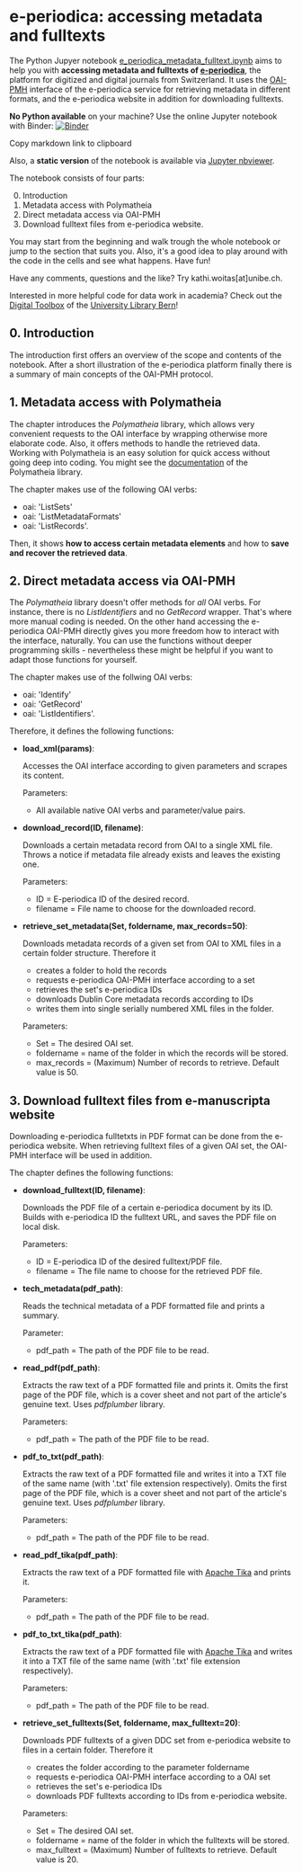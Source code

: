 # e-periodica: accessing metadata and fulltexts

The Python Jupyer notebook [e_periodica_metadata_fulltext.ipynb](https://github.com/k-woitas/e-periodica-access/blob/main/e_periodica_metadata_fulltext.ipynb) aims to help you with **accessing metadata and fulltexts of [e-periodica](https://www.e-periodica.ch/)**, the platform for digitized and digital journals from Switzerland. It uses the [OAI-PMH](https://www.openarchives.org/pmh/) interface of the e-periodica service for retrieving metadata in different formats, and the e-periodica website in addition for downloading fulltexts.

**No Python available** on your machine? Use the online Jupyter notebook with Binder: [![Binder](https://mybinder.org/badge_logo.svg)](https://mybinder.org/v2/gh/k-woitas/e-periodica-access/HEAD?filepath=e_periodica_metadata_fulltext.ipynb)

Copy markdown link to clipboard 

Also, a **static version** of the notebook is available via [Jupyter nbviewer](https://nbviewer.jupyter.org/github/k-woitas/e-periodica-access/blob/main/e_periodica_metadata_fulltext.ipynb).

The notebook consists of four parts:

0. Introduction
1. Metadata access with Polymatheia
2. Direct metadata access via OAI-PMH
3. Download fulltext files from e-periodica website.

You may start from the beginning and walk trough the whole notebook or jump to the section that suits you. Also, it's a good idea to play around with the code in the cells and see what happens. Have fun!

Have any comments, questions and the like? Try kathi.woitas[at]unibe.ch.

Interested in more helpful code for data work in academia? Check out the [Digital Toolbox](https://github.com/ub-unibe-ch/ds-pytools ) of the [University Library Bern](https://www.ub.unibe.ch/ub/index_eng.html)!

## 0. Introduction

The introduction first offers an overview of the scope and contents of the notebook. After a short illustration of the e-periodica platform finally there is a summary of main concepts of the OAI-PMH protocol.

## 1. Metadata access with Polymatheia

The chapter introduces the *Polymatheia* library, which allows very convenient requests to the OAI interface by wrapping otherwise more elaborate code. Also, it offers methods to handle the retrieved data. Working with Polymatheia is an easy solution for quick access without going deep into coding. You might see the [documentation](https://polymatheia.readthedocs.io/en/latest/) of the Polymatheia library.

The chapter makes use of the following OAI verbs:
- oai: 'ListSets'
- oai: 'ListMetadataFormats'
- oai: 'ListRecords'.

Then, it shows **how to access certain metadata elements** and how to **save and recover the retrieved data**.

## 2. Direct metadata access via OAI-PMH

The *Polymatheia* library doesn't offer methods for *all* OAI verbs. For instance, there is no *ListIdentifiers* and no *GetRecord* wrapper. That's where more manual coding is needed. On the other hand accessing the e-periodica OAI-PMH directly gives you more freedom how to interact with the interface, naturally. You can use the functions without deeper programming skills - nevertheless these might be helpful if you want to adapt those functions for yourself.

The chapter makes use of the follwing OAI verbs:
- oai: 'Identify'
- oai: 'GetRecord'
- oai: 'ListIdentifiers'.

Therefore, it defines the following functions:
- **load_xml(params)**:

    Accesses the OAI interface according to given parameters and scrapes its content.
    
    Parameters:
    * All available native OAI verbs and parameter/value pairs.
    
- **download_record(ID, filename)**:

    Downloads a certain metadata record from OAI to a single XML file.
    Throws a notice if metadata file already exists and leaves the existing one.
    
    Parameters:
    * ID = E-periodica ID of the desired record.
    * filename = File name to choose for the downloaded record.
    
- **retrieve_set_metadata(Set, foldername, max_records=50)**:
   
    Downloads metadata records of a given set from OAI to XML files in a certain folder structure.
    Therefore it
    * creates a folder to hold the records
    * requests e-periodica OAI-PMH interface according to a set 
    * retrieves the set's e-periodica IDs
    * downloads Dublin Core metadata records according to IDs
    * writes them into single serially numbered XML files in the folder.
    
    Parameters:
    * Set = The desired OAI set.
    * foldername = name of the folder in which the records will be stored.
    * max_records = (Maximum) Number of records to retrieve. Default value is 50.
 
## 3. Download fulltext files from e-manuscripta website

Downloading e-periodica fulltetxts in PDF format can be done from the e-periodica website. When retrieving fulltext files of a given OAI set, the OAI-PMH interface will be used in addition.

The chapter defines the following functions:

- **download_fulltext(ID, filename)**:
    
    Downloads the PDF file of a certain e-periodica document by its ID.
    Builds with e-periodica ID the fulltext URL, and saves the PDF file on local disk.
    
    Parameters:
    * ID = E-periodica ID of the desired fulltext/PDF file.
    * filename = The file name to choose for the retrieved PDF file.
    
- **tech_metadata(pdf_path)**:
    
    Reads the technical metadata of a PDF formatted file and prints a summary.
    
    Parameter:
    * pdf_path = The path of the PDF file to be read.
    
- **read_pdf(pdf_path)**:
    
    Extracts the raw text of a PDF formatted file and prints it.
    Omits the first page of the PDF file, which is a cover sheet and not part of the article's genuine text.
    Uses *pdfplumber* library.
    
    Parameters:
    * pdf_path = The path of the PDF file to be read. 
    
- **pdf_to_txt(pdf_path)**:
   
    Extracts the raw text of a PDF formatted file and writes it into a TXT file of the same name (with
    '.txt' file extension respectively).
    Omits the first page of the PDF file, which is a cover sheet and not part of the article's genuine text.
    Uses *pdfplumber* library.
    
    Parameters:
    * pdf_path = The path of the PDF file to be read.   

- **read_pdf_tika(pdf_path)**:
    
    Extracts the raw text of a PDF formatted file with [Apache Tika](https://tika.apache.org/) and prints it.
    
    Parameters:
    * pdf_path = The path of the PDF file to be read.   
    
- **pdf_to_txt_tika(pdf_path)**:
    
    Extracts the raw text of a PDF formatted file with [Apache Tika](https://tika.apache.org/) and writes it into a
    TXT file of the same name (with '.txt' file extension respectively).
    
    Parameters:
    * pdf_path = The path of the PDF file to be read.   

- **retrieve_set_fulltexts(Set, foldername, max_fulltext=20)**:
    
    Downloads PDF fulltexts of a given DDC set from e-periodica website to files in a certain folder.
    Therefore it
    * creates the folder according to the parameter foldername
    * requests e-periodica OAI-PMH interface according to a OAI set 
    * retrieves the set's e-periodica IDs
    * downloads PDF fulltexts according to IDs from e-periodica website.
    
    Parameters:
    * Set = The desired OAI set.
    * foldername = name of the folder in which the fulltexts will be stored.
    * max_fulltext = (Maximum) Number of fulltexts to retrieve. Default value is 20.